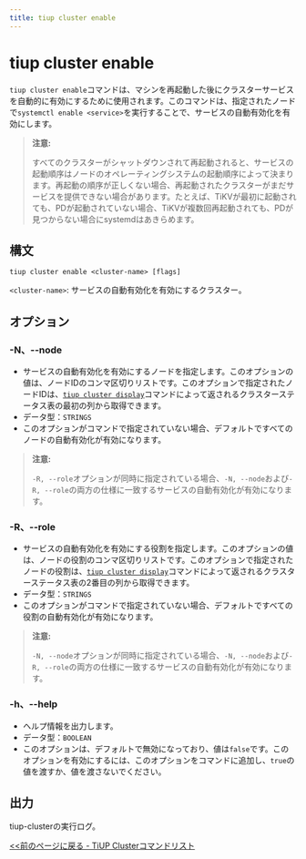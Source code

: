 ```yaml
---
title: tiup cluster enable
---
```


# tiup cluster enable

`tiup cluster enable`コマンドは、マシンを再起動した後にクラスターサービスを自動的に有効にするために使用されます。このコマンドは、指定されたノードで`systemctl enable <service>`を実行することで、サービスの自動有効化を有効にします。

> **注意:**
>
> すべてのクラスターがシャットダウンされて再起動されると、サービスの起動順序はノードのオペレーティングシステムの起動順序によって決まります。再起動の順序が正しくない場合、再起動されたクラスターがまだサービスを提供できない場合があります。たとえば、TiKVが最初に起動されても、PDが起動されていない場合、TiKVが複数回再起動されても、PDが見つからない場合にsystemdはあきらめます。

## 構文

```shell
tiup cluster enable <cluster-name> [flags]
```

`<cluster-name>`: サービスの自動有効化を有効にするクラスター。

## オプション

### -N、--node

- サービスの自動有効化を有効にするノードを指定します。このオプションの値は、ノードIDのコンマ区切りリストです。このオプションで指定されたノードIDは、[`tiup cluster display`](/tiup/tiup-component-cluster-display.md)コマンドによって返されるクラスターステータス表の最初の列から取得できます。
- データ型：`STRINGS`
- このオプションがコマンドで指定されていない場合、デフォルトですべてのノードの自動有効化が有効になります。

> **注意:**
>
> `-R, --role`オプションが同時に指定されている場合、`-N, --node`および`-R, --role`の両方の仕様に一致するサービスの自動有効化が有効になります。

### -R、--role

- サービスの自動有効化を有効にする役割を指定します。このオプションの値は、ノードの役割のコンマ区切りリストです。このオプションで指定されたノードの役割は、[`tiup cluster display`](/tiup/tiup-component-cluster-display.md)コマンドによって返されるクラスターステータス表の2番目の列から取得できます。
- データ型：`STRINGS`
- このオプションがコマンドで指定されていない場合、デフォルトですべての役割の自動有効化が有効になります。

> **注意:**
>
> `-N, --node`オプションが同時に指定されている場合、`-N, --node`および`-R, --role`の両方の仕様に一致するサービスの自動有効化が有効になります。

### -h、--help

- ヘルプ情報を出力します。
- データ型：`BOOLEAN`
- このオプションは、デフォルトで無効になっており、値は`false`です。このオプションを有効にするには、このオプションをコマンドに追加し、`true`の値を渡すか、値を渡さないでください。

## 出力

tiup-clusterの実行ログ。

[<<前のページに戻る - TiUP Clusterコマンドリスト](/tiup/tiup-component-cluster.md#command-list)
